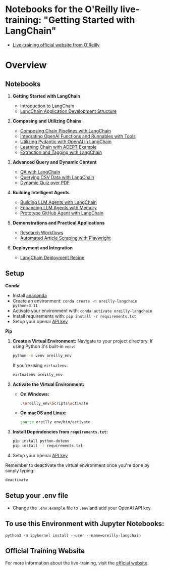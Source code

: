 # Notebooks for the O'Reilly live-training: "Getting Started with LangChain"

- [Live-training official website from O'Reilly](https://learning.oreilly.com/live-events/getting-started-with-langchain/0636920098586/0636920098585/)
# Overview


## Notebooks

1. **Getting Started with LangChain**
   - [Introduction to LangChain](https://colab.research.google.com/github/EnkrateiaLucca/oreilly_live_training_getting_started_with_langchain/blob/main/notebooks/1.0-intro-to-langchain.ipynb)
   - [LangChain Application Development Structure](https://colab.research.google.com/github/EnkrateiaLucca/oreilly_live_training_getting_started_with_langchain/blob/main/notebooks/1.1-langchain-app-dev-structure.ipynb)

2. **Composing and Utilizing Chains**
   - [Composing Chain Pipelines with LangChain](https://colab.research.google.com/github/EnkrateiaLucca/oreilly_live_training_getting_started_with_langchain/blob/main/notebooks/2.0-LCEL-interface-composing-chains.ipynb)
   - [Integrating OpenAI Functions and Runnables with Tools](https://colab.research.google.com/github/EnkrateiaLucca/oreilly_live_training_getting_started_with_langchain/blob/main/notebooks/2.1-langchain-openai-functions-runnables-with-tools.ipynb)
   - [Utilizing Pydantic with OpenAI in LangChain](https://colab.research.google.com/github/EnkrateiaLucca/oreilly_live_training_getting_started_with_langchain/blob/main/notebooks/2.2-langchain-pydantic-openai.ipynb)
   - [Learning Chain with ADEPT Example](https://colab.research.google.com/github/EnkrateiaLucca/oreilly_live_training_getting_started_with_langchain/blob/main/notebooks/2.3-learning-chain-adept-example.ipynb)
   - [Extraction and Tagging with LangChain](https://colab.research.google.com/github/EnkrateiaLucca/oreilly_live_training_getting_started_with_langchain/blob/main/notebooks/2.4-extraction-tagging-with-langchain.ipynb)

3. **Advanced Query and Dynamic Content**
   - [QA with LangChain](https://colab.research.google.com/github/EnkrateiaLucca/oreilly_live_training_getting_started_with_langchain/blob/main/notebooks/3.0-qa-with-langchain.ipynb)
   - [Querying CSV Data with LangChain](https://colab.research.google.com/github/EnkrateiaLucca/oreilly_live_training_getting_started_with_langchain/blob/main/notebooks/3.1-langchain-query-csv.ipynb)
   - [Dynamic Quiz over PDF](https://colab.research.google.com/github/EnkrateiaLucca/oreilly_live_training_getting_started_with_langchain/blob/main/notebooks/3.2-dynamic-quiz-over-pdf.ipynb)

4. **Building Intelligent Agents**
   - [Building LLM Agents with LangChain](https://colab.research.google.com/github/EnkrateiaLucca/oreilly_live_training_getting_started_with_langchain/blob/main/notebooks/4.0-building-llm-agents-with-langchain.ipynb)
   - [Enhancing LLM Agents with Memory](https://colab.research.google.com/github/EnkrateiaLucca/oreilly_live_training_getting_started_with_langchain/blob/main/notebooks/4.1-llm-agents-with-memory.ipynb)
   - [Prototype GitHub Agent with LangChain](https://colab.research.google.com/github/EnkrateiaLucca/oreilly_live_training_getting_started_with_langchain/blob/main/notebooks/4.2-langchain-github-agent-prototype.ipynb)

5. **Demonstrations and Practical Applications**
   - [Research Workflows](https://colab.research.google.com/github/EnkrateiaLucca/oreilly_live_training_getting_started_with_langchain/blob/main/notebooks/5.0-demos-research-workflows.ipynb)
   - [Automated Article Scraping with Playwright](https://colab.research.google.com/github/EnkrateiaLucca/oreilly_live_training_getting_started_with_langchain/blob/main/notebooks/5.1-demo-playwright-scrape-articles.py)

6. **Deployment and Integration**
   - [LangChain Deployment Recipe](https://colab.research.google.com/github/EnkrateiaLucca/oreilly_live_training_getting_started_with_langchain/blob/main/notebooks/6.0-langchain-deploy-recipe.ipynb)


## Setup

**Conda**

- Install [anaconda](https://www.anaconda.com/download)
- Create an environment: `conda create -n oreilly-langchain python=3.11`
- Activate your environment with: `conda activate oreilly-langchain`
- Install requirements with: `pip install -r requirements.txt`
- Setup your openai [API key](https://platform.openai.com/)

**Pip**


1. **Create a Virtual Environment:**
    Navigate to your project directory. If using Python 3's built-in `venv`:
    ```bash
    python -m venv oreilly_env
    ```
    If you're using `virtualenv`:
    ```bash
    virtualenv oreilly_env
    ```

2. **Activate the Virtual Environment:**
    - **On Windows:**
      ```bash
      .\oreilly_env\Scripts\activate
      ```
    - **On macOS and Linux:**
      ```bash
      source oreilly_env/bin/activate
      ```

3. **Install Dependencies from `requirements.txt`:**
    ```bash
    pip install python-dotenv
    pip install -r requirements.txt
    ```

4. Setup your openai [API key](https://platform.openai.com/)

Remember to deactivate the virtual environment once you're done by simply typing:
```bash
deactivate
```

## Setup your .env file

- Change the `.env.example` file to `.env` and add your OpenAI API key.

## To use this Environment with Jupyter Notebooks:

```python3 -m ipykernel install --user --name=oreilly-langchain```

## Official Training Website

For more information about the live-training, visit the [official website](https://learning.oreilly.com/live-events/getting-started-with-langchain/0636920098586/0636920098585/).